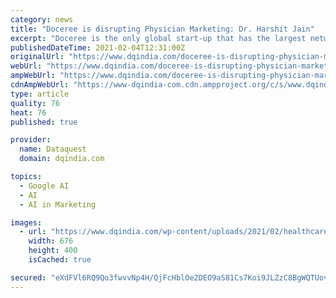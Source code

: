 ```yaml
---
category: news
title: "Doceree is disrupting Physician Marketing: Dr. Harshit Jain"
excerpt: "Doceree is the only global start-up that has the largest network of physician-only platforms. Doceree, having offices in the US and India."
publishedDateTime: 2021-02-04T12:31:00Z
originalUrl: "https://www.dqindia.com/doceree-is-disrupting-physician-marketing-sector-dr-harshit-jain/"
webUrl: "https://www.dqindia.com/doceree-is-disrupting-physician-marketing-sector-dr-harshit-jain/"
ampWebUrl: "https://www.dqindia.com/doceree-is-disrupting-physician-marketing-sector-dr-harshit-jain/amp/"
cdnAmpWebUrl: "https://www-dqindia-com.cdn.ampproject.org/c/s/www.dqindia.com/doceree-is-disrupting-physician-marketing-sector-dr-harshit-jain/amp/"
type: article
quality: 76
heat: 76
published: true

provider:
  name: Dataquest
  domain: dqindia.com

topics:
  - Google AI
  - AI
  - AI in Marketing

images:
  - url: "https://www.dqindia.com/wp-content/uploads/2021/02/healthcare-marketing-social-media.png"
    width: 676
    height: 400
    isCached: true

secured: "eXdFVl6RQ9Qo3fwvvNp4H/QjFcHblOe2DEO9aS81Cs7Koi9JLZzC8BgWQTUovSSLRb1v5QqAWC/2xdPSFFkoo/iTP4ybO/n/ZRilPYG2KsBtfdVz04sW03TwKu5n/dZ1EucF4Gi+gOzpQvA+g4IpAFY68awISC94AOr14mJttJPjJ3R1a5ZyCO9Y8T2t9lvJhAlkMP8LLzq06yffGlLwmuBV/DCg8FH/SUeE/HjJz4R0NIslY3kpfsUUQVYdYri3Mp+UtgwAl4M4ppX4b5bxKqxR8VOm8guJpU5RnOvBD9qnIUm4H6qdrGwAdlQAl7Ffd305zIRpWOyRObOwieCCls+Si7tE2/Utpcg/ZdqGKv8=;9DWKqa/tPeTzCiyYXbCoQA=="
---
```


